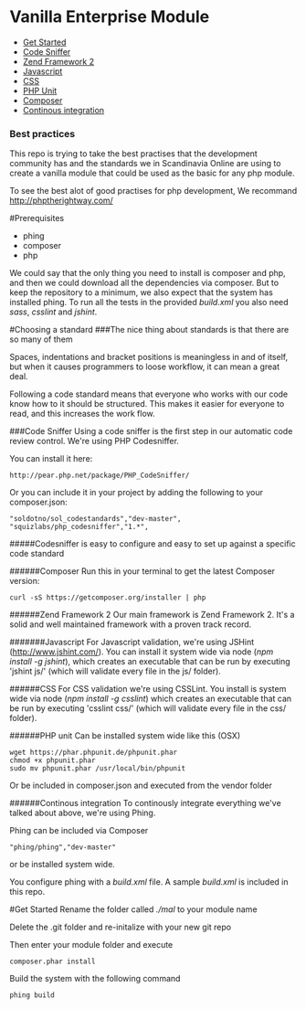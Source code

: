 # Vanilla Enterprise Module

* [Get Started](#getstarted)
* [Code Sniffer](#codesniffer)
* [Zend Framework 2](#zf)
* [Javascript](#javascript)
* [CSS](#css)
* [PHP Unit](#phpunit)
* [Composer](#composer)
* [Continous integration](#continousintegration)

### Best practices
This repo is trying to take the best practises that the development community has and the standards we in Scandinavia Online are using to create a vanilla module that could be used as the basic for any php module. 

To see the best alot of good practises for php development, We recommand http://phptherightway.com/

#Prerequisites

* phing
* composer
* php

We could say that the only thing you need to install is composer and php, 
and then we could download all the dependencies via composer. But to keep the repository to a minimum, 
we also expect that the system has installed phing. To run all the tests in the provided _build.xml_ you also need *sass*, *csslint* and *jshint*.

#Choosing a standard
###The nice thing about standards is that there are so many of them

Spaces, indentations and bracket positions is meaningless in and of itself, but when it causes programmers to loose workflow, it can mean a great deal. 

Following a code standard means that everyone who works with our code know how to it should be structured. This makes it easier for everyone to read, and this increases the work flow. 

###<a name="codesniffer"></a>Code Sniffer
Using a code sniffer is the first step in our automatic code review control. We're using PHP Codesniffer.

You can install it here: 

    http://pear.php.net/package/PHP_CodeSniffer/

Or you can include it in your project by adding the following to your composer.json:

    "soldotno/sol_codestandards","dev-master",
    "squizlabs/php_codesniffer","1.*",

#####Codesniffer is easy to configure and easy to set up against a specific code standard  

######<a name="composer"></a>Composer
Run this in your terminal to get the latest Composer version:

    curl -sS https://getcomposer.org/installer | php


######<a name="zf"></a>Zend Framework 2
Our main framework is Zend Framework 2. It's a solid and well maintained framework with a proven track record.  

#######<a name="javascript"></a>Javascript
For Javascript validation, we're using JSHint (http://www.jshint.com/). You can install it system wide via node (_npm install -g jshint_), which creates an executable that can be run by executing 'jshint js/' (which will validate every file in the js/ folder).

######<a name="css"></a>CSS
For CSS validation we're using CSSLint. You install is system wide via node (_npm install -g csslint_) which creates an executable that can be run by executing 'csslint css/' (which will validate every file in the css/ folder).

######<a name="phpunit"></a>PHP unit
Can be installed system wide like this (OSX)

    wget https://phar.phpunit.de/phpunit.phar
    chmod +x phpunit.phar
    sudo mv phpunit.phar /usr/local/bin/phpunit

Or be included in composer.json and executed from the vendor folder

######<a name="continousintegration"></a>Continous integration
To continously integrate everything we've talked about above, we're using Phing. 

Phing can be included via Composer
    
    "phing/phing","dev-master"
    
or be installed system wide.

You configure phing with a *build.xml* file. A sample _build.xml_ is included in this repo.

#<a name="getstarted"></a>Get Started
Rename the folder called _./mal_ to your module name

Delete the .git folder and re-initalize with your new git repo

Then enter your module folder and execute

    composer.phar install
    
Build the system with the following command

    phing build
    

